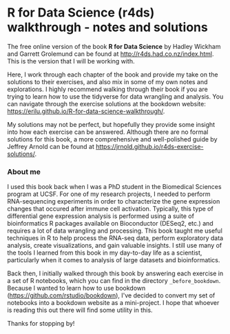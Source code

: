 # R for Data Science (r4ds) walkthrough - notes and solutions

The free online version of the book **R for Data Science** by Hadley Wickham and Garrett Grolemund can be found at http://r4ds.had.co.nz/index.html. This is the version that I will be working with.

Here, I work through each chapter of the book and provide my take on the solutions to their exercises, and also mix in some of my own notes and explorations. I highly recommend walking through their book if you are trying to learn how to use the tidyverse for data wrangling and analysis. You can navigate through the exercise solutions at the bookdown website: https://erilu.github.io/R-for-data-science-walkthrough/.

My solutions may not be perfect, but hopefully they provide some insight into how each exercise can be answered. Although there are no formal solutions for this book, a more comprehensive and well-polished guide by Jeffrey Arnold can be found at https://jrnold.github.io/r4ds-exercise-solutions/.

### About me

I used this book back when I was a PhD student in the Biomedical Sciences program at UCSF. For one of my research projects, I needed to perform RNA-sequencing experiments in order to characterize the gene expression changes that occured after immune cell activation. Typically, this type of differential gene expression analysis is performed using a suite of bioinformatics R packages available on Bioconductor (DESeq2, etc.) and requires a lot of data wrangling and processing. This book taught me useful techniques in R to help process the RNA-seq data, perform exploratory data analysis, create visualizations, and gain valuable insights. I still use many of the tools I learned from this book in my day-to-day life as a scientist, particularly when it comes to analysis of large datasets and bioinformatics.

Back then, I initially walked through this book by answering each exercise in a set of R notebooks, which you can find in the directory ```_before_bookdown```. Because I wanted to learn how to use bookdown (https://github.com/rstudio/bookdown), I've decided to convert my set of notebooks into a bookdown website as a mini-project. I hope that whoever is reading this out there will find some utility in this.

Thanks for stopping by!
